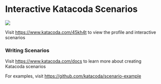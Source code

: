 # Interactive Katacoda Scenarios

[![](http://shields.katacoda.com/katacoda/45kh4t/count.svg)](https://www.katacoda.com/45kh4t "Get your profile on Katacoda.com")

Visit https://www.katacoda.com/45kh4t to view the profile and interactive scenarios

### Writing Scenarios
Visit https://www.katacoda.com/docs to learn more about creating Katacoda scenarios

For examples, visit https://github.com/katacoda/scenario-example

